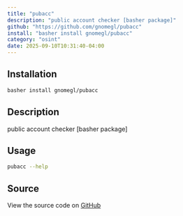 ```yaml
---
title: "pubacc"
description: "public account checker [basher package]"
github: "https://github.com/gnomegl/pubacc"
install: "basher install gnomegl/pubacc"
category: "osint"
date: 2025-09-10T10:31:40-04:00
---
```


## Installation

```bash
basher install gnomegl/pubacc
```

## Description

public account checker [basher package]

## Usage

```bash
pubacc --help
```

## Source

View the source code on [GitHub](https://github.com/gnomegl/pubacc)
